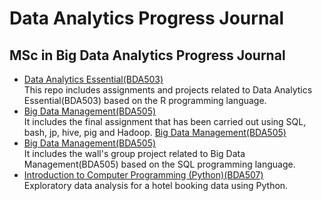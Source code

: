# Data Analytics Progress Journal
## MSc in Big Data Analytics Progress Journal
- [Data Analytics Essential(BDA503)](https://pjournal.github.io/mef05-kadirbaverkerimoglu/)<br />
This repo includes assignments and projects related to Data Analytics Essential(BDA503) based on the R programming language.
- [Big Data Management(BDA505)](BigDataManagement_Final.html)<br />
It includes the final assignment that has been carried out using SQL, bash, jp, hive, pig and Hadoop.
[Big Data Management(BDA505)](The-Wall_Project_Notebook.html)
- [Big Data Management(BDA505)](The-Wall_Project_Notebook.html)<br />
It includes the wall's group project related to Big Data Management(BDA505) based on the SQL programming language.
- [Introduction to Computer Programming (Python)(BDA507)](Hotel_Booking_Project.html)<br />
Exploratory data analysis for a hotel booking data using Python.
